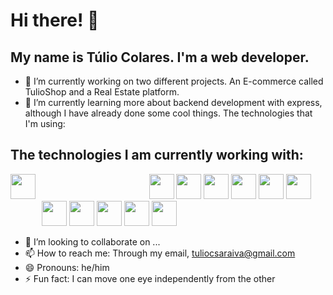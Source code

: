 # Hi there!  👋
## My name is Túlio Colares. I'm a web developer.

- 🔭 I’m currently working on two different projects. An E-commerce called TulioShop and a Real Estate platform.
- 🌱 I’m currently learning more about backend development with express, although I have already done some cool things. The technologies that I'm using:

## The technologies I am currently working with:
<img src="https://cdn.jsdelivr.net/gh/devicons/devicon@latest/icons/html5/html5-original-wordmark.svg" width="40" height="40" style="margin-right: 150;" /> &nbsp;&nbsp;&nbsp;&nbsp;&nbsp;&nbsp;  <img src="https://cdn.jsdelivr.net/gh/devicons/devicon@latest/icons/css3/css3-original-wordmark.svg" width="40" height="40"/>  <img src="https://cdn.jsdelivr.net/gh/devicons/devicon@latest/icons/bootstrap/bootstrap-original-wordmark.svg" width="40" height="40" />  <img src="https://cdn.jsdelivr.net/gh/devicons/devicon@latest/icons/javascript/javascript-original.svg" width="40" height="40" />  <img src="https://cdn.jsdelivr.net/gh/devicons/devicon@latest/icons/react/react-original-wordmark.svg" width="40" height="40" />  <img src="https://cdn.jsdelivr.net/gh/devicons/devicon@latest/icons/reactbootstrap/reactbootstrap-original.svg" width="40" height="40" />  <img src="https://cdn.jsdelivr.net/gh/devicons/devicon@latest/icons/reactrouter/reactrouter-original-wordmark.svg" width="40" height="40" />  <img src="https://cdn.jsdelivr.net/gh/devicons/devicon@latest/icons/nodejs/nodejs-original-wordmark.svg" width="40" height="40" style="margin-left: 50" />  <img src="https://cdn.jsdelivr.net/gh/devicons/devicon@latest/icons/npm/npm-original-wordmark.svg" width="40" height="40" />  <img src="https://cdn.jsdelivr.net/gh/devicons/devicon@latest/icons/mysql/mysql-original-wordmark.svg" width="40" height="40" />  <img src="https://cdn.jsdelivr.net/gh/devicons/devicon@latest/icons/mongodb/mongodb-original-wordmark.svg" width="40" height="40" />  <img src="https://cdn.jsdelivr.net/gh/devicons/devicon@latest/icons/git/git-original-wordmark.svg" width="40" height="40" />  
          

- 👯 I’m looking to collaborate on ...
- 📫 How to reach me: Through my email, tuliocsaraiva@gmail.com
- 😄 Pronouns: he/him
- ⚡ Fun fact: I can move one eye independently from the other


